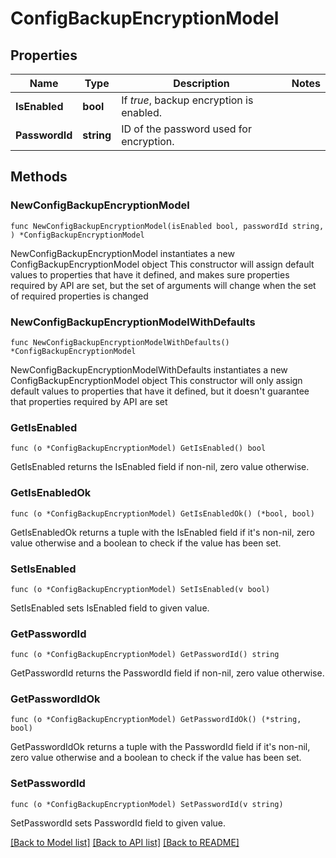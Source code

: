 # ConfigBackupEncryptionModel

## Properties

Name | Type | Description | Notes
------------ | ------------- | ------------- | -------------
**IsEnabled** | **bool** | If *true*, backup encryption is enabled. | 
**PasswordId** | **string** | ID of the password used for encryption. | 

## Methods

### NewConfigBackupEncryptionModel

`func NewConfigBackupEncryptionModel(isEnabled bool, passwordId string, ) *ConfigBackupEncryptionModel`

NewConfigBackupEncryptionModel instantiates a new ConfigBackupEncryptionModel object
This constructor will assign default values to properties that have it defined,
and makes sure properties required by API are set, but the set of arguments
will change when the set of required properties is changed

### NewConfigBackupEncryptionModelWithDefaults

`func NewConfigBackupEncryptionModelWithDefaults() *ConfigBackupEncryptionModel`

NewConfigBackupEncryptionModelWithDefaults instantiates a new ConfigBackupEncryptionModel object
This constructor will only assign default values to properties that have it defined,
but it doesn't guarantee that properties required by API are set

### GetIsEnabled

`func (o *ConfigBackupEncryptionModel) GetIsEnabled() bool`

GetIsEnabled returns the IsEnabled field if non-nil, zero value otherwise.

### GetIsEnabledOk

`func (o *ConfigBackupEncryptionModel) GetIsEnabledOk() (*bool, bool)`

GetIsEnabledOk returns a tuple with the IsEnabled field if it's non-nil, zero value otherwise
and a boolean to check if the value has been set.

### SetIsEnabled

`func (o *ConfigBackupEncryptionModel) SetIsEnabled(v bool)`

SetIsEnabled sets IsEnabled field to given value.


### GetPasswordId

`func (o *ConfigBackupEncryptionModel) GetPasswordId() string`

GetPasswordId returns the PasswordId field if non-nil, zero value otherwise.

### GetPasswordIdOk

`func (o *ConfigBackupEncryptionModel) GetPasswordIdOk() (*string, bool)`

GetPasswordIdOk returns a tuple with the PasswordId field if it's non-nil, zero value otherwise
and a boolean to check if the value has been set.

### SetPasswordId

`func (o *ConfigBackupEncryptionModel) SetPasswordId(v string)`

SetPasswordId sets PasswordId field to given value.



[[Back to Model list]](../README.md#documentation-for-models) [[Back to API list]](../README.md#documentation-for-api-endpoints) [[Back to README]](../README.md)


